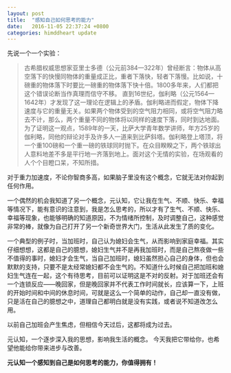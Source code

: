 ```yaml
---
layout: post
title:  "感知自己如何思考的能力"
date:   2016-11-05 22:37:24 +0800
categories: himddheart update
--- 
```


先说一个一个实验：
>古希腊权威思想家亚里士多德（公元前384—322年）曾经断言：物体从高空落下的快慢同物体的重量成正比，重者下落快，轻者下落慢。比如说，十磅重的物体落下时要比一磅重的物体落下快十倍。1800多年来，人们都把这个错误论断当作真理而信守不移。
>直到16世纪，伽利略（公元1564—1642年）才发现了这一理论在逻辑上的矛盾。伽利略进而假定，物体下降速度与它的重量无关。如果两个物体受到的空气阻力相同，或将空气阻力略去不计，那么，两个重量不同的物体将以同样的速度下落，同时到达地面。 
>为了证明这一观点，1589年的一天，比萨大学青年数学讲师，年方25岁的伽利略，同他的辩论对手及许多人一道来到比萨斜塔。伽利略登上塔顶，将一个重100磅和一个重一磅的铁球同时抛下。在众目睽睽之下，两个铁球出人意料地差不多是平行地一齐落到地上。面对这个无情的实验，在场观看的人个个目瞪口呆，不知所措。

对于重力加速度，不论你智商多高，如果脑子里没有这个概念，它就无法对你起到任何作用。

一个偶然的机会我知道了另一个概念，元认知，它让我在生气、不顺、快乐、幸福等情况下，能有意识的注意到，我是怎么思考的，所以才有了生气、不顺、快乐、幸福等现象，也能够明确的知道原因，不为情绪所控制，及时调整自己，这种感觉非常的棒，就像为自己打开了另一个新奇世界大门，生活从此发生了质的变化。

一个典型的例子时，当加班时，自己认为媳妇会生气，从而影响到家庭幸福。其实仔细想想，这都是自己的臆想，媳妇生气并不是再我加班时，而是自己熬夜做一些不值得的事时，媳妇才会生气，当自己加班时，媳妇虽然担心自己的身体，但也会默默的支持，只要不是太经常媳妇都不会生气的。不知道什么时候自己把加班和媳妇生气连在一起，这个有待思考，目前可以证明这是不对的反射。对于加班还会有一个连锁反应——晚回家，但是晚回家并不代表工作时间就长，应该算一下，上班的开始时间和中间的休息时间，可就是这么一个简单的动作，自己却一直没有做，只是活在自己的臆想之中，道理自己都明白就是没有实践，或者说不知道改怎么用。

以前自己加班会产生焦虑，但相信今天过后，这都将成为过去。

元认知，一个逐步深入我的思想，影响我生活的概念。
今天我把它带给你，也希望他能给你带来进步与改善。

**元认知一个感知到自己是如何思考的能力，你值得拥有！**


